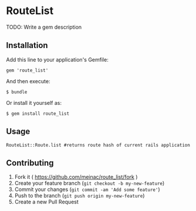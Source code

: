 # RouteList

TODO: Write a gem description

## Installation

Add this line to your application's Gemfile:

    gem 'route_list'

And then execute:

    $ bundle

Or install it yourself as:

    $ gem install route_list

## Usage

    RouteList::Route.list #returns route hash of current rails application

## Contributing

1. Fork it ( https://github.com/meinac/route_list/fork )
2. Create your feature branch (`git checkout -b my-new-feature`)
3. Commit your changes (`git commit -am 'Add some feature'`)
4. Push to the branch (`git push origin my-new-feature`)
5. Create a new Pull Request
